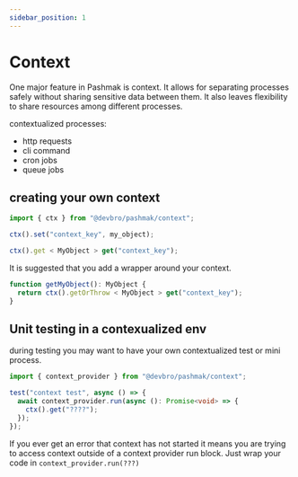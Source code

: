 ```yaml
---
sidebar_position: 1
---
```


# Context

One major feature in Pashmak is context. It allows for separating processes safely without sharing sensitive data between them. It also leaves flexibility to share resources among different processes.

contextualized processes:

- http requests
- cli command
- cron jobs
- queue jobs

## creating your own context

```ts
import { ctx } from "@devbro/pashmak/context";

ctx().set("context_key", my_object);

ctx().get < MyObject > get("context_key");
```

It is suggested that you add a wrapper around your context.

```ts
function getMyObject(): MyObject {
  return ctx().getOrThrow < MyObject > get("context_key");
}
```

## Unit testing in a contexualized env

during testing you may want to have your own contextualized test or mini process.

```ts
import { context_provider } from "@devbro/pashmak/context";

test("context test", async () => {
  await context_provider.run(async (): Promise<void> => {
    ctx().get("????");
  });
});
```

If you ever get an error that context has not started it means you are trying to access context outside of a context provider run block. Just wrap your code in `context_provider.run(???)`
